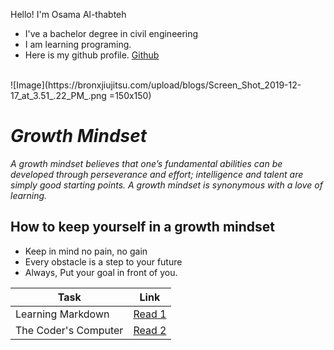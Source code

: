 Hello! I'm Osama Al-thabteh
- I've a bachelor degree in civil engineering <br>
- I am learning programing.
- Here is my github profile. [Github](https://github.com/Othabteh/)
<br>
![Image](https://bronxjiujitsu.com/upload/blogs/Screen_Shot_2019-12-17_at_3.51_.22_PM_.png =150x150)

<br>

# **_Growth Mindset_**

_A growth mindset believes that one’s fundamental abilities can be developed through perseverance and effort; intelligence and talent are simply good starting points. A growth mindset is synonymous with a love of learning._

## **How to keep yourself in a growth mindset**

- Keep in mind no pain, no gain
- Every obstacle is a step to your future
- Always, Put your goal in front of you.


| Task  |  Link |
|---|:-:|
|  Learning Markdown | [Read 1]()  |
|  The Coder's Computer  |  [Read 2]() |
